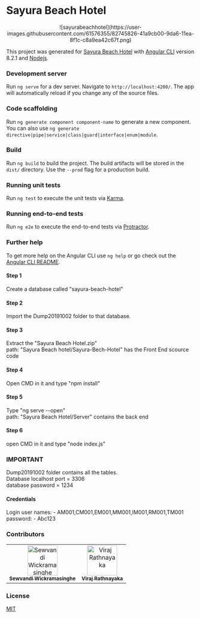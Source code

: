 # Sayura Beach Hotel

<center>
![sayurabeachhotel](https://user-images.githubusercontent.com/61576355/82745826-41a9cb00-9da6-11ea-8f1c-c8a9ea42c67f.png)
</center>

This project was generated for [Sayura Beach Hotel](http://www.sayurabeachhotel.com/) with [Angular CLI](https://github.com/angular/angular-cli) version 8.2.1 and [Nodejs](https://github.com/nodejs).

### Development server
Run `ng serve` for a dev server. Navigate to `http://localhost:4200/`. The app will automatically reload if you change any of the source files.

### Code scaffolding
Run `ng generate component component-name` to generate a new component. You can also use `ng generate directive|pipe|service|class|guard|interface|enum|module`.

### Build
Run `ng build` to build the project. The build artifacts will be stored in the `dist/` directory. Use the `--prod` flag for a production build.

### Running unit tests
Run `ng test` to execute the unit tests via [Karma](https://karma-runner.github.io).

### Running end-to-end tests
Run `ng e2e` to execute the end-to-end tests via [Protractor](http://www.protractortest.org/).

### Further help
To get more help on the Angular CLI use `ng help` or go check out the [Angular CLI README](https://github.com/angular/angular-cli/blob/master/README.md).

#### Step 1
Create a database called "sayura-beach-hotel"

#### Step 2
Import the Dump20191002 folder to that database.

#### Step 3
Extract the "Sayura Beach Hotel.zip"<br/>
path: "Sayura Beach hotel/Sayura-Bech-Hotel" has the Front End scource code

#### Step 4
Open CMD in it and type "npm install"

#### Step 5
Type "ng serve --open"<br/>
path: "Sayura Beach Hotel/Server" contains the back end

#### Step 6
open CMD in it and type "node index.js"

### IMPORTANT
Dump20191002 folder contains all the tables.<br/>
Database localhost port = 3306<br/>
database password = 1234<br/>

#### Credentials
Login user names: - AM001,CM001,EM001,MM001,IM001,RM001,TM001<br/>
password: - Abc123

### Contributors

<table>
    <tr>
        <td align="center"><a href="https://github.com/Sewvandiii"><img
                    src="https://avatars0.githubusercontent.com/u/61576355?s=460&u=09001c20e83270ee3afd81a692f4b865f61441eb&v=4" width="80px;"
                    alt="Sewvandi Wickramasinghe" /><br /><sub><b>Sewvandi Wickramasinghe</b></sub></a>
        </td>
        <td align="center"><a href="https://github.com/Viraj97"><img
                    src="https://avatars1.githubusercontent.com/u/36671096?s=400&u=853a35679e378ed2f92a4f40f3f1fc2df0849977&v=4" width="80px;"
                    alt="Viraj Rathnayaka" /><br /><sub><b>Viraj Rathnayaka</b></sub></a><br />
        </td>
</table>

### License
[MIT](https://opensource.org/licenses/mit-license.html)
